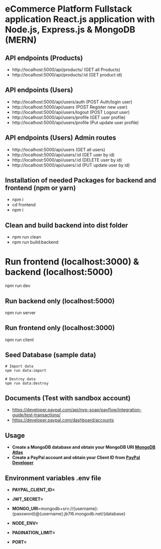 # eCommerce Platform Fullstack application React.js application with Node.js, Express.js & MongoDB (MERN)

## API endpoints (Products)

- http://localhost:5000/api/products/ (GET all Products)
- http://localhost:5000/api/products/:id (GET product id)

## API endpoints (Users)

- http://localhost:5000/api/users/auth (POST Auth/login user)
- http://localhost:5000/api/users (POST Register new user)
- http://localhost:5000/api/users/logout (POST Logout user)
- http://localhost:5000/api/users/profile (GET user profile)
- http://localhost:5000/api/users/profile (Put update user profile)

## API endpoints (Users) Admin routes

- http://localhost:5000/api/users (GET all users)
- http://localhost:5000/api/users/:id (GET user by id)
- http://localhost:5000/api/users/:id (DELETE user by id)
- http://localhost:5000/api/users/:id (PUT update user by id)

## Installation of needed Packages for backend and frontend (npm or yarn)

- npm i
- cd frontend
- npm i

## Clean and build backend into dist folder

- npm run clean
- npm run build:backend

# Run frontend (localhost:3000) & backend (localhost:5000)

npm run dev

## Run backend only (localhost:5000)

npm run server

## Run frontend only (localhost:3000)

npm run client

## Seed Database (sample data)

```
# Import data
npm run data:import

# Destroy data
npm run data:destroy
```

## Documents (Test with sandbox account)

- https://developer.paypal.com/api/nvp-soap/payflow/integration-guide/test-transactions/
- https://developer.paypal.com/dashboard/accounts

## Usage

- **Create a MongoDB database and obtain your MongoDB URI [MongoDB Atlas](https://www.mongodb.com/cloud/atlas/register)**
- **Create a PayPal account and obtain your Client ID from [PayPal Developer](https://developer.paypal.com/home/)**

## Environment variables .env file

- **PAYPAL_CLIENT_ID=**
- **JWT_SECRET=**
- **MONGO_URI**=mongodb+srv://{username}:{password}@{username}.jb7l6.mongodb.net/{database}

- **NODE_ENV=**
- **PAGINATION_LIMIT=**
- **PORT=**
